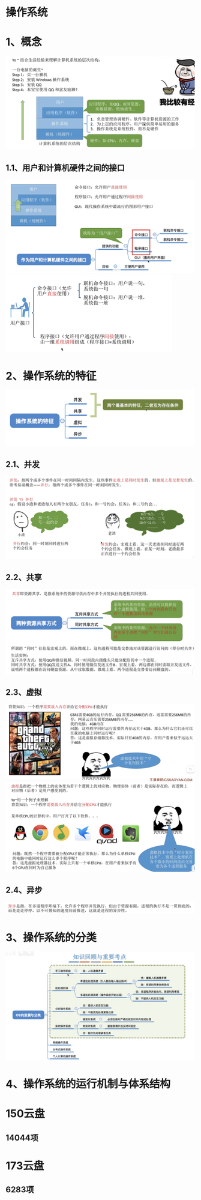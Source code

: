 # 操作系统

# 1、概念

<img src="image-20221216203210847.png" alt="image-20221216203210847" style="zoom:50%;" />

## 1.1、用户和计算机硬件之间的接口

<img src="image-20221216203843702.png" alt="image-20221216203843702" style="zoom:50%;" />

<img src="image-20221216204040378.png" alt="image-20221216204040378" style="zoom:50%;" />

# 2、操作系统的特征

<img src="image-20221216204337819.png" alt="image-20221216204337819" style="zoom:50%;" />



## 2.1、并发

<img src="image-20221216204436262.png" alt="image-20221216204436262" style="zoom:50%;" />

## 2.2、共享

<img src="image-20221216204759382.png" alt="image-20221216204759382" style="zoom:50%;" />



## 2.3、虚拟

<img src="image-20221216205135491.png" alt="image-20221216205135491" style="zoom:50%;" />

<img src="image-20221216205053360.png" alt="image-20221216205053360" style="zoom:50%;" />



## 2.4、异步

![image-20221216205330107](image-20221216205330107.png)



# 3、操作系统的分类

![image-20221217214113428](image-20221217214113428.png)



# 4、操作系统的运行机制与体系结构













# 150云盘

## 14044项





# 173云盘

## 6283项

